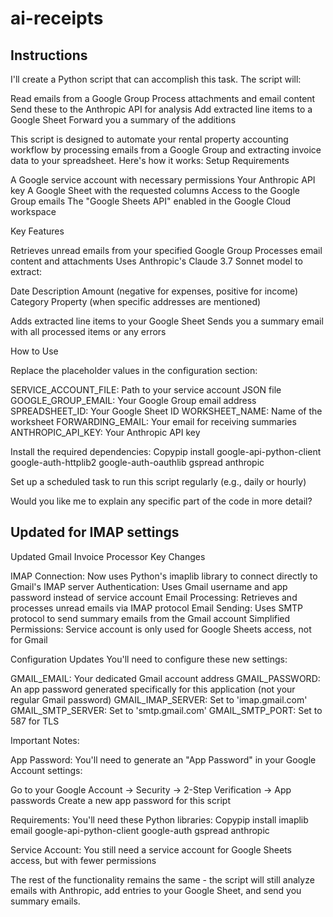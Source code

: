 # ai-receipts

## Instructions

I'll create a Python script that can accomplish this task. The script will:

Read emails from a Google Group
Process attachments and email content
Send these to the Anthropic API for analysis
Add extracted line items to a Google Sheet
Forward you a summary of the additions

This script is designed to automate your rental property accounting workflow by processing emails from a Google Group and extracting invoice data to your spreadsheet. Here's how it works:
Setup Requirements

A Google service account with necessary permissions
Your Anthropic API key
A Google Sheet with the requested columns
Access to the Google Group emails
The "Google Sheets API" enabled in the Google Cloud workspace

Key Features

Retrieves unread emails from your specified Google Group
Processes email content and attachments
Uses Anthropic's Claude 3.7 Sonnet model to extract:

Date
Description
Amount (negative for expenses, positive for income)
Category
Property (when specific addresses are mentioned)


Adds extracted line items to your Google Sheet
Sends you a summary email with all processed items or any errors

How to Use

Replace the placeholder values in the configuration section:

SERVICE_ACCOUNT_FILE: Path to your service account JSON file
GOOGLE_GROUP_EMAIL: Your Google Group email address
SPREADSHEET_ID: Your Google Sheet ID
WORKSHEET_NAME: Name of the worksheet
FORWARDING_EMAIL: Your email for receiving summaries
ANTHROPIC_API_KEY: Your Anthropic API key


Install the required dependencies:
Copypip install google-api-python-client google-auth-httplib2 google-auth-oauthlib gspread anthropic

Set up a scheduled task to run this script regularly (e.g., daily or hourly)

Would you like me to explain any specific part of the code in more detail?

## Updated for IMAP settings

Updated Gmail Invoice Processor
Key Changes

IMAP Connection: Now uses Python's imaplib library to connect directly to Gmail's IMAP server
Authentication: Uses Gmail username and app password instead of service account
Email Processing: Retrieves and processes unread emails via IMAP protocol
Email Sending: Uses SMTP protocol to send summary emails from the Gmail account
Simplified Permissions: Service account is only used for Google Sheets access, not for Gmail

Configuration Updates
You'll need to configure these new settings:

GMAIL_EMAIL: Your dedicated Gmail account address
GMAIL_PASSWORD: An app password generated specifically for this application (not your regular Gmail password)
GMAIL_IMAP_SERVER: Set to 'imap.gmail.com'
GMAIL_SMTP_SERVER: Set to 'smtp.gmail.com'
GMAIL_SMTP_PORT: Set to 587 for TLS

Important Notes:

App Password: You'll need to generate an "App Password" in your Google Account settings:

Go to your Google Account → Security → 2-Step Verification → App passwords
Create a new app password for this script


Requirements: You'll need these Python libraries:
Copypip install imaplib email google-api-python-client google-auth gspread anthropic

Service Account: You still need a service account for Google Sheets access, but with fewer permissions

The rest of the functionality remains the same - the script will still analyze emails with Anthropic, add entries to your Google Sheet, and send you summary emails.